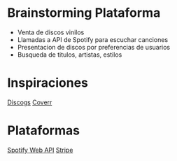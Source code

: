 # Brainstorming Plataforma

- Venta de discos vinilos
- Llamadas a API de Spotify para escuchar canciones
- Presentacion de discos por preferencias de usuarios
- Busqueda de titulos, artistas, estilos

# Inspiraciones
[Discogs](discogs.com)
[Coverr](https://coverr.co/)

# Plataformas

[Spotify Web API](https://developer.spotify.com/documentation/web-api/)
[Stripe](https://stripe.com)
